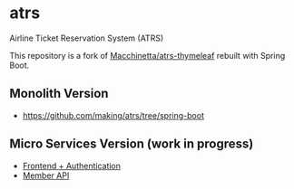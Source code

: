 # atrs
Airline Ticket Reservation System (ATRS)

This repository is a fork of [Macchinetta/atrs-thymeleaf](https://github.com/Macchinetta/atrs-thymeleaf) rebuilt with Spring Boot.

## Monolith Version

* https://github.com/making/atrs/tree/spring-boot


## Micro Services Version (work in progress)

* [Frontend + Authentication](https://github.com/making/atrs/tree/atrs-ui)
* [Member API](https://github.com/making/atrs/tree/atrs-member)
